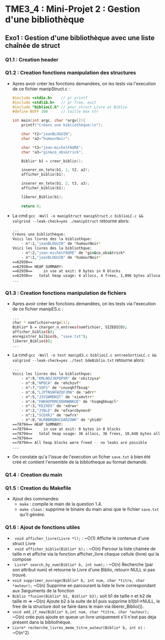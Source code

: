 # TME3_4 : Mini-Projet 2 : Gestion d'une bibliothèque

## Exo1 : Gestion d'une bibliothèque avec une liste chaînée de struct

### Q1.1 : Creation header
### Q1.2 : Creation fonctions manipulation des structures
- Apres avoir créer les fonctions demandées, on les tests via l'execution de ce fichier manipStruct.c :
    ```c
    #include <stdio.h>    // pr printf
    #include <stdlib.h>   // pr free, exit
    #include "biblioLC.h" // pour struct Livre et Biblio
    #define BUFF 100      // taille max str
    
    int main(int argc, char *argv[]){
        printf("Créons une bibliothèque:\n");
    
        char *t2="jeanBLOGUIN";
        char *a2="humourNoir";
    
        char *t3="jean-michelFAURE";
        char *a3="gin&co_obs&trick";
    
        Biblio* b1 = creer_biblio();
    
        inserer_en_tete(b1, 1, t2, a2);
        afficher_biblio(b1);
    
        inserer_en_tete(b1, 2, t3, a3);
        afficher_biblio(b1);
    
        liberer_Biblio(b1);
        
        return 0;
    ```
- La cmd `gcc -Wall -o manipStruct manipStruct.c biblioLC.c && valgrind --leak-check=yes ./manipStruct` retourne alors:
    ```bash
    ...
    Créons une bibliothèque:
    Voici les livres des la bibliothque:
    	- n°:1,"jeanBLOGUIN" de *humourNoir*
    Voici les livres des la bibliothque:
    	- n°:2,"jean-michelFAURE" de *gin&co_obs&trick*
    	- n°:1,"jeanBLOGUIN" de *humourNoir*
    ==62930== 
    ==62930== HEAP SUMMARY:
    ==62930==     in use at exit: 0 bytes in 0 blocks
    ==62930==   total heap usage: 4 allocs, 4 frees, 1,096 bytes allocated
    ...
    ```
### Q1.3 : Creation fonctions manipulation de fichiers
- Apres avoir créer les fonctions demandées, on les tests via l'execution de ce fichier manipES.c :
    ```bash
    ...
    char * nomfichier=argv[1];
    Biblio* b = charger_n_entrees(nomfichier, SIZEDICO);
    afficher_biblio(b);
    enregistrer_bilbio(b, "save.txt");
    liberer_Biblio(b);
    ...
    ```
- La cmd `gcc -Wall -o test manipES.c biblioLC.c entreeSortieLC.c && valgrind --leak-check=yes ./test GdeBiblio.txt` retourne alors:
    ```bash
    ...
    Voici les livres des la bibliothque:
    	- n°:9,"KMLNOZJKPQPXR" de *xkitzyxa*
    	- n°:8,"WPQCA" de *ehchzvf*
    	- n°:7,"SOFS" de *cnuvqhffbsaq*
    	- n°:6,"LJPTNSNFWZQFJMA" de *adrr*
    	- n°:5,"JIVSWMDKQT" de *xixmvtrr*
    	- n°:4,"FWKHOPKMCOQHNWNKUE" de *hsqmgbbuqcl*
    	- n°:3,"KEZXDU" de *xdrwv*
    	- n°:2,"JYBLD" de *efsarcbynecd*
    	- n°:1,"SCDXRJ" de *owfrx*
    	- n°:0,"WLRBBMQBHCDARZOWK" de *yhidd*
    ==78794== HEAP SUMMARY:
    ==78794==     in use at exit: 0 bytes in 0 blocks
    ==78794==   total heap usage: 36 allocs, 36 frees, 10,648 bytes allocated
    ==78794==
    ==78794== All heap blocks were freed -- no leaks are possible
    ...

    ```
- On constate qu'a l'issue de l'execution un ficher `save.txt` à bien été créé et contient l'ensemble de la bibliotheque
  au format demandé.

### Q1.4 : Creation du main
### Q1.5 : Creation du Makefile
- Ajout des commandes:
    - `make` : compile le main de la question 1.4.
    - `make clean` : supprime le binaire du main ainsi que le fichier `save.txt` qu'il génére.
### Q1.6 : Ajout de fonctions utiles
- ` void afficher_livre(Livre *l);` :  ~O(1) Affiche le contenue d'une struct Livre
- ` void afficher_biblio(Biblio* b);` : ~O(n) Parcour la liste chainée de taille n et affiche via la fonction afficher_livre chaque
  cellule (livre) qui la compose
- ` Livre* search_by_num(Biblio* b, int num);` :  ~O(n) Recherche (par son attribut num) et retourne le Livre d'une Biblio, retourn NULL
  si pas trouvé.
- `void supprimer_ouvrage(Biblio* b, int num, char *titre, char *auteur);` ~O(n) Supprime en parcourant la liste le
  livre correspondant aux 3arguments de la fonction
- `Biblio *fusion(Biblio* b1, Biblio* b2);` soit b1 de taille n et b2 de taille m => ~O(n) Ajoute b2 à la suite de b1
  puis supprime b1(b1->NULL, le free de la structure doit se faire dans le main via liberer_Biblio()).
- `void add_if_new(Biblio* b,int num, char *titre, char *auteur);` ~O(n) crée puis ajoute en queue un livre uniquement
  s'il n'est pas deja présent dans la bibliothèque.
- `Livre* recherche_livres_meme_titre_auteur(Biblio* b, int n)` : ~O(n^2) 
